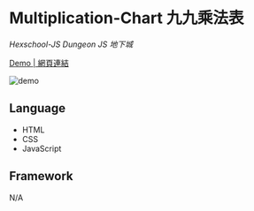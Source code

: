 # Multiplication-Chart 九九乘法表
*Hexschool-JS Dungeon JS 地下城*

<a href="https://kevinshu1995.github.io/hex-js-001-multiplication-chart/">Demo | 網頁連結</a>

![demo](https://i.imgur.com/wUQFjFN.jpg)

## Language
<ul>
 <li>HTML</li>
 <li>CSS</li>
 <li>JavaScript</li>
</ul>

## Framework
N/A

